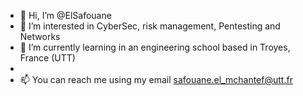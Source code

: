 - 👋 Hi, I’m @ElSafouane
- 👀 I’m interested in CyberSec, risk management, Pentesting and Networks
- 🌱 I’m currently learning in an engineering school based in Troyes, France (UTT)
- 
- 📫 You can reach me using my email safouane.el_mchantef@utt.fr

<!---
ElSafouane/ElSafouane is a ✨ special ✨ repository because its `README.md` (this file) appears on your GitHub profile.
You can click the Preview link to take a look at your changes.
--->

